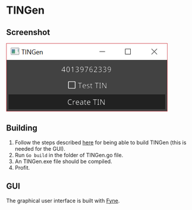 # TINGen

## Screenshot
<img src="img/TINGen.png" />

## Building
1. Follow the steps described [here](https://github.com/fyne-io/fyne/wiki/Compiling) for being able to build TINGen (this is needed for the GUI).
2. Run `Go build` in the folder of TINGen.go file.
3. An TINGen.exe file should be compiled.
4. Profit.

## GUI
The graphical user interface is built with [Fyne](https://github.com/fyne-io/fyne).